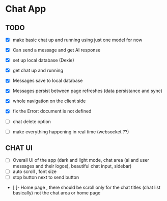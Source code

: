 # Chat App

## TODO

- [X] make basic chat up and running using just one model for now 
- [X] Can send a message and get AI response
- [X] set up local database (Dexie)
- [X] get chat up and running 
- [X] Messages save to local database 
- [X] Messages persist between page refreshes (data persistance and sync)
- [X] whole navigation on the client side   
- [X] fix the Error: document is not defined
- [ ] chat delete option
- [ ] make everything happening in real time (websocket ??)


## CHAT UI
- [ ] Overall Ui of the app (dark and light mode, chat area (ai and user messages and their logos), beautiful chat input, sidebar)
- [ ] auto scroll , font size
- [ ] stop button next to send button
- [ ]- Home page , there should be scroll only for the chat titles (chat list basically) not the chat area or home page


 
 

 